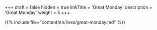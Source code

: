 +++
draft = false
hidden = true
linkTitle = 'Great Monday'
description = 'Great Monday'
weight = 5
+++

{{% include file="content/en/lives/great-monday.md" %}}
